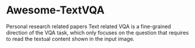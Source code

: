 # Awesome-TextVQA
Personal research related papers
Text related VQA is a fine-grained direction of the VQA task, which only focuses on the question that requires to read the textual content shown in the input image.
